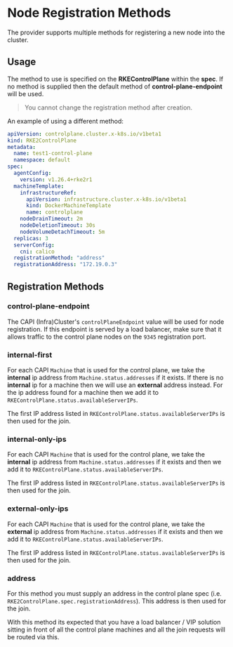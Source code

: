 # Node Registration Methods

The provider supports multiple methods for registering a new node into the cluster.

## Usage

The method to use is specified on the **RKEControlPlane** within the **spec**. If no method is supplied then the default method of **control-plane-endpoint** will be used.

> You cannot change the registration method after creation.

An example of using a different method:

```yaml
apiVersion: controlplane.cluster.x-k8s.io/v1beta1
kind: RKE2ControlPlane
metadata:
  name: test1-control-plane
  namespace: default
spec:
  agentConfig:
    version: v1.26.4+rke2r1
  machineTemplate:
    infrastructureRef:
      apiVersion: infrastructure.cluster.x-k8s.io/v1beta1
      kind: DockerMachineTemplate
      name: controlplane
    nodeDrainTimeout: 2m
    nodeDeletionTimeout: 30s
    nodeVolumeDetachTimeout: 5m
  replicas: 3
  serverConfig:
    cni: calico
  registrationMethod: "address"
  registrationAddress: "172.19.0.3"
```

## Registration Methods

### control-plane-endpoint

The CAPI (Infra)Cluster's `controlPlaneEndpoint` value will be used for node registration. If this endpoint is served by a load balancer, make sure that it allows traffic to the control plane nodes on the `9345` registration port.  

### internal-first

For each CAPI `Machine` that is used for the control plane,  we take the **internal** ip address from `Machine.status.addresses` if it exists. If there is no **internal** ip for a machine then we will use an **external** address instead. For the ip address found for a machine then we add it to  `RKEControlPlane.status.availableServerIPs`.

The first IP address listed in `RKEControlPlane.status.availableServerIPs` is then used for the join.

### internal-only-ips

For each CAPI `Machine` that is used for the control plane,  we take the **internal** ip address from `Machine.status.addresses` if it exists and then we add it to  `RKEControlPlane.status.availableServerIPs`.

The first IP address listed in `RKEControlPlane.status.availableServerIPs` is then used for the join.

### external-only-ips

For each CAPI `Machine` that is used for the control plane,  we take the **external** ip address from `Machine.status.addresses` if it exists and then we add it to  `RKEControlPlane.status.availableServerIPs`.

The first IP address listed in `RKEControlPlane.status.availableServerIPs` is then used for the join.

### address

For this method you must supply an address in the control plane spec (i.e. `RKE2ControlPlane.spec.registrationAddress`). This address is then used for the join.

With this method its expected that you have a load balancer / VIP solution sitting in front of all the control plane machines and all the join requests will be routed via this.

